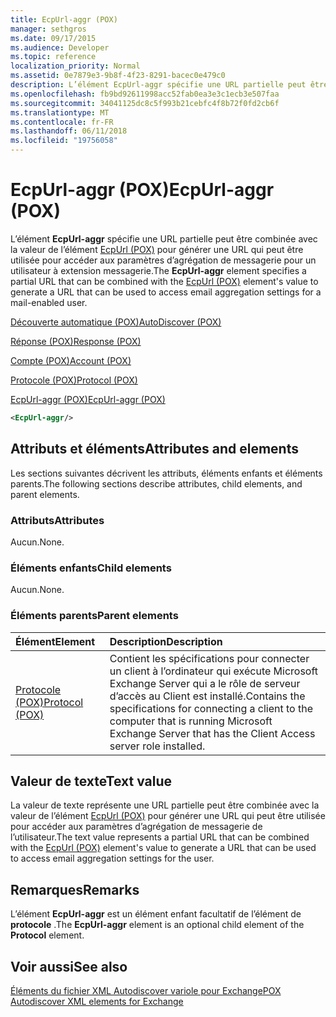 ```yaml
---
title: EcpUrl-aggr (POX)
manager: sethgros
ms.date: 09/17/2015
ms.audience: Developer
ms.topic: reference
localization_priority: Normal
ms.assetid: 0e7879e3-9b8f-4f23-8291-bacec0e479c0
description: L’élément EcpUrl-aggr spécifie une URL partielle peut être combinée avec la valeur de l’élément EcpUrl (POX) pour générer une URL qui peut être utilisée pour accéder aux paramètres d’agrégation de messagerie pour un utilisateur à extension messagerie.
ms.openlocfilehash: fb9bd92611998acc52fab0ea3e3c1ecb3e507faa
ms.sourcegitcommit: 34041125dc8c5f993b21cebfc4f8b72f0fd2cb6f
ms.translationtype: MT
ms.contentlocale: fr-FR
ms.lasthandoff: 06/11/2018
ms.locfileid: "19756058"
---
```

# <a name="ecpurl-aggr-pox"></a><span data-ttu-id="f2b5c-103">EcpUrl-aggr (POX)</span><span class="sxs-lookup"><span data-stu-id="f2b5c-103">EcpUrl-aggr (POX)</span></span>

<span data-ttu-id="f2b5c-104">L’élément **EcpUrl-aggr** spécifie une URL partielle peut être combinée avec la valeur de l’élément [EcpUrl (POX)](ecpurl-pox.md) pour générer une URL qui peut être utilisée pour accéder aux paramètres d’agrégation de messagerie pour un utilisateur à extension messagerie.</span><span class="sxs-lookup"><span data-stu-id="f2b5c-104">The **EcpUrl-aggr** element specifies a partial URL that can be combined with the [EcpUrl (POX)](ecpurl-pox.md) element's value to generate a URL that can be used to access email aggregation settings for a mail-enabled user.</span></span> 
  
[<span data-ttu-id="f2b5c-105">Découverte automatique (POX)</span><span class="sxs-lookup"><span data-stu-id="f2b5c-105">AutoDiscover (POX)</span></span>](autodiscover-pox.md)
  
[<span data-ttu-id="f2b5c-106">Réponse (POX)</span><span class="sxs-lookup"><span data-stu-id="f2b5c-106">Response (POX)</span></span>](response-pox.md)
  
[<span data-ttu-id="f2b5c-107">Compte (POX)</span><span class="sxs-lookup"><span data-stu-id="f2b5c-107">Account (POX)</span></span>](account-pox.md)
  
[<span data-ttu-id="f2b5c-108">Protocole (POX)</span><span class="sxs-lookup"><span data-stu-id="f2b5c-108">Protocol (POX)</span></span>](protocol-pox.md)
  
[<span data-ttu-id="f2b5c-109">EcpUrl-aggr (POX)</span><span class="sxs-lookup"><span data-stu-id="f2b5c-109">EcpUrl-aggr (POX)</span></span>](ecpurl-aggr-pox.md)
  
```XML
<EcpUrl-aggr/>
```

## <a name="attributes-and-elements"></a><span data-ttu-id="f2b5c-110">Attributs et éléments</span><span class="sxs-lookup"><span data-stu-id="f2b5c-110">Attributes and elements</span></span>

<span data-ttu-id="f2b5c-111">Les sections suivantes décrivent les attributs, éléments enfants et éléments parents.</span><span class="sxs-lookup"><span data-stu-id="f2b5c-111">The following sections describe attributes, child elements, and parent elements.</span></span>
  
### <a name="attributes"></a><span data-ttu-id="f2b5c-112">Attributs</span><span class="sxs-lookup"><span data-stu-id="f2b5c-112">Attributes</span></span>

<span data-ttu-id="f2b5c-113">Aucun.</span><span class="sxs-lookup"><span data-stu-id="f2b5c-113">None.</span></span>
  
### <a name="child-elements"></a><span data-ttu-id="f2b5c-114">Éléments enfants</span><span class="sxs-lookup"><span data-stu-id="f2b5c-114">Child elements</span></span>

<span data-ttu-id="f2b5c-115">Aucun.</span><span class="sxs-lookup"><span data-stu-id="f2b5c-115">None.</span></span>
  
### <a name="parent-elements"></a><span data-ttu-id="f2b5c-116">Éléments parents</span><span class="sxs-lookup"><span data-stu-id="f2b5c-116">Parent elements</span></span>

|<span data-ttu-id="f2b5c-117">**Élément**</span><span class="sxs-lookup"><span data-stu-id="f2b5c-117">**Element**</span></span>|<span data-ttu-id="f2b5c-118">**Description**</span><span class="sxs-lookup"><span data-stu-id="f2b5c-118">**Description**</span></span>|
|:-----|:-----|
|[<span data-ttu-id="f2b5c-119">Protocole (POX)</span><span class="sxs-lookup"><span data-stu-id="f2b5c-119">Protocol (POX)</span></span>](protocol-pox.md) <br/> |<span data-ttu-id="f2b5c-120">Contient les spécifications pour connecter un client à l’ordinateur qui exécute Microsoft Exchange Server qui a le rôle de serveur d’accès au Client est installé.</span><span class="sxs-lookup"><span data-stu-id="f2b5c-120">Contains the specifications for connecting a client to the computer that is running Microsoft Exchange Server that has the Client Access server role installed.</span></span>  <br/> |
   
## <a name="text-value"></a><span data-ttu-id="f2b5c-121">Valeur de texte</span><span class="sxs-lookup"><span data-stu-id="f2b5c-121">Text value</span></span>

<span data-ttu-id="f2b5c-122">La valeur de texte représente une URL partielle peut être combinée avec la valeur de l’élément [EcpUrl (POX)](ecpurl-pox.md) pour générer une URL qui peut être utilisée pour accéder aux paramètres d’agrégation de messagerie de l’utilisateur.</span><span class="sxs-lookup"><span data-stu-id="f2b5c-122">The text value represents a partial URL that can be combined with the [EcpUrl (POX)](ecpurl-pox.md) element's value to generate a URL that can be used to access email aggregation settings for the user.</span></span> 
  
## <a name="remarks"></a><span data-ttu-id="f2b5c-123">Remarques</span><span class="sxs-lookup"><span data-stu-id="f2b5c-123">Remarks</span></span>

<span data-ttu-id="f2b5c-124">L’élément **EcpUrl-aggr** est un élément enfant facultatif de l’élément de **protocole** .</span><span class="sxs-lookup"><span data-stu-id="f2b5c-124">The **EcpUrl-aggr** element is an optional child element of the **Protocol** element.</span></span> 
  
## <a name="see-also"></a><span data-ttu-id="f2b5c-125">Voir aussi</span><span class="sxs-lookup"><span data-stu-id="f2b5c-125">See also</span></span>



[<span data-ttu-id="f2b5c-126">Éléments du fichier XML Autodiscover variole pour Exchange</span><span class="sxs-lookup"><span data-stu-id="f2b5c-126">POX Autodiscover XML elements for Exchange</span></span>](pox-autodiscover-xml-elements-for-exchange.md)

